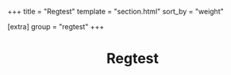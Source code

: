 +++
title = "Regtest"
template = "section.html"
sort_by = "weight"

[extra]
group = "regtest"
+++

<div>
  <center>
      <h1 class="section-title">Regtest</h1>
  </center>
</div>
